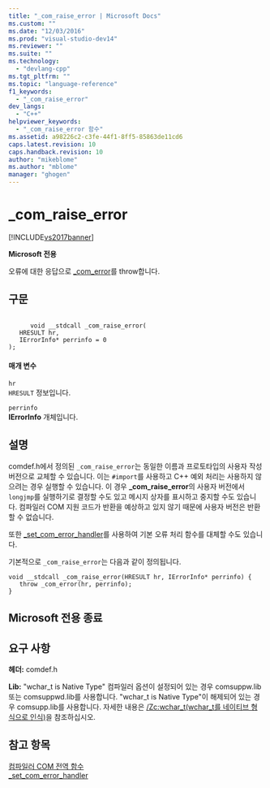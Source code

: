 ```yaml
---
title: "_com_raise_error | Microsoft Docs"
ms.custom: ""
ms.date: "12/03/2016"
ms.prod: "visual-studio-dev14"
ms.reviewer: ""
ms.suite: ""
ms.technology: 
  - "devlang-cpp"
ms.tgt_pltfrm: ""
ms.topic: "language-reference"
f1_keywords: 
  - "_com_raise_error"
dev_langs: 
  - "C++"
helpviewer_keywords: 
  - "_com_raise_error 함수"
ms.assetid: a98226c2-c3fe-44f1-8ff5-85863de11cd6
caps.latest.revision: 10
caps.handback.revision: 10
author: "mikeblome"
ms.author: "mblome"
manager: "ghogen"
---
```

# _com_raise_error
[!INCLUDE[vs2017banner](../assembler/inline/includes/vs2017banner.md)]

**Microsoft 전용**  
  
 오류에 대한 응답으로 [\_com\_error](../cpp/com-error-class.md)를 throw합니다.  
  
## 구문  
  
```  
  
      void __stdcall _com_raise_error(  
   HRESULT hr,  
   IErrorInfo* perrinfo = 0  
);  
```  
  
#### 매개 변수  
 `hr`  
 `HRESULT` 정보입니다.  
  
 `perrinfo`  
 **IErrorInfo** 개체입니다.  
  
## 설명  
 comdef.h에서 정의된 `_com_raise_error`는 동일한 이름과 프로토타입의 사용자 작성 버전으로 교체할 수 있습니다.  이는 `#import`를 사용하고 C\+\+ 예외 처리는 사용하지 않으려는 경우 실행할 수 있습니다.  이 경우 **\_com\_raise\_error**의 사용자 버전에서 `longjmp`를 실행하기로 결정할 수도 있고 메시지 상자를 표시하고 중지할 수도 있습니다.  컴파일러 COM 지원 코드가 반환을 예상하고 있지 않기 때문에 사용자 버전은 반환할 수 없습니다.  
  
 또한 [\_set\_com\_error\_handler](../cpp/set-com-error-handler.md)를 사용하여 기본 오류 처리 함수를 대체할 수도 있습니다.  
  
 기본적으로 `_com_raise_error`는 다음과 같이 정의됩니다.  
  
```  
void __stdcall _com_raise_error(HRESULT hr, IErrorInfo* perrinfo) {  
   throw _com_error(hr, perrinfo);  
}  
```  
  
## Microsoft 전용 종료  
  
## 요구 사항  
 **헤더:** comdef.h  
  
 **Lib:** "wchar\_t is Native Type" 컴파일러 옵션이 설정되어 있는 경우 comsuppw.lib 또는 comsuppwd.lib를 사용합니다.  "wchar\_t is Native Type"이 해제되어 있는 경우 comsupp.lib를 사용합니다.  자세한 내용은 [\/Zc:wchar\_t\(wchar\_t를 네이티브 형식으로 인식\)](../build/reference/zc-wchar-t-wchar-t-is-native-type.md)을 참조하십시오.  
  
## 참고 항목  
 [컴파일러 COM 전역 함수](../cpp/compiler-com-global-functions.md)   
 [\_set\_com\_error\_handler](../cpp/set-com-error-handler.md)
